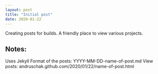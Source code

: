 ```yaml
---
layout: post
title: "Initial post"
date: 2020-01-22
---
```


Creating posts for builds. A friendly place to view various projects. 

<h2>Notes:</h2>
Uses Jekyll
Format of the posts: YYYY-MM-DD-name-of-post.md 
View posts: andruschak.github.com/2020/01/22/name-of-post.html
